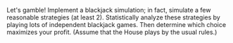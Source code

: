 Let's gamble! Implement a blackjack simulation; in fact, simulate a
few reasonable strategies (at least 2). Statistically analyze these strategies by playing lots of
independent blackjack games. Then determine which choice maximizes your profit.
(Assume that the House plays by the usual rules.) 